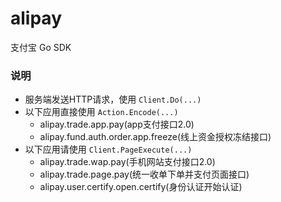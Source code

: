 # alipay
支付宝 Go SDK

### 说明

- 服务端发送HTTP请求，使用 `Client.Do(...)`
- 以下应用直接使用 `Action.Encode(...)`
  * alipay.trade.app.pay(app支付接口2.0)
  * alipay.fund.auth.order.app.freeze(线上资金授权冻结接口)
- 以下应用请使用 `Client.PageExecute(...)`
  * alipay.trade.wap.pay(手机网站支付接口2.0)
  * alipay.trade.page.pay(统一收单下单并支付页面接口)
  * alipay.user.certify.open.certify(身份认证开始认证)
